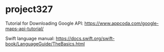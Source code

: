 # project327

Tutorial for Downloading Google API: https://www.appcoda.com/google-maps-api-tutorial/

Swift language manual: https://docs.swift.org/swift-book/LanguageGuide/TheBasics.html
